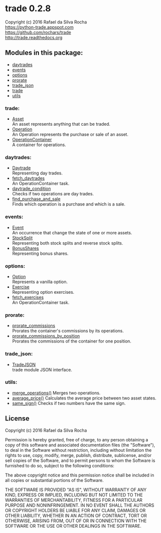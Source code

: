 # trade 0.2.8
Copyright (c) 2016 Rafael da Silva Rocha  
https://python-trade.appspot.com  
https://github.com/rochars/trade  
http://trade.readthedocs.org

## Modules in this package:
+ [daytrades](daytrades)
+ [events](events)
+ [options](options)
+ [prorate](prorate)
+ [trade_json](trade_json)
+ [trade](trade)
+ [utils](utils)

### trade:
+ [Asset](trade)  
  An asset represents anything that can be traded.
+ [Operation](trade)  
  An Operation represents the purchase or sale of an asset.
+ [OperationContainer](trade)  
  A container for operations.

### daytrades:
+ [Daytrade](daytrades)  
  Representing day trades.
+ [fetch_daytrades](daytrades)  
  An OperationContainer task.
+ [daytrade_condition](daytrades)  
  Checks if two operations are day trades.
+ [find_purchase_and_sale](daytrades)  
  Finds which operation is a purchase and which is a sale.

### events:
+ [Event](events)  
  An occurrence that change the state of one or more assets.
+ [StockSplit](events)  
  Representing both stock splits and reverse stock splits.
+ [BonusShares](events)  
  Representing bonus shares.

### options:
+ [Option](options)  
  Represents a vanilla option.
+ [Exercise](options)  
  Representing option exercises.
+ [fetch_exercises](options)  
  An OperationContainer task.

### prorate:
+ [prorate_commissions](prorate)  
  Prorates the container's commissions by its operations.
+ [prorate_commissions_by_position](prorate)  
  Prorates the commissions of the container for one position.

### trade_json:
+ [TradeJSON](trade_json)  
  trade module JSON interface.

### utils:
+ [merge_operations()](utils)
  Merges two operations.
+ [average_price()](utils)
  Calculates the average price between two asset states.
+ [same_sign()](utils)
  Checks if two numbers have the same sign.

## License
Copyright (c) 2016 Rafael da Silva Rocha

Permission is hereby granted, free of charge, to any person obtaining a copy
of this software and associated documentation files (the "Software"), to deal
in the Software without restriction, including without limitation the rights
to use, copy, modify, merge, publish, distribute, sublicense, and/or sell
copies of the Software, and to permit persons to whom the Software is
furnished to do so, subject to the following conditions:

The above copyright notice and this permission notice shall be included in
all copies or substantial portions of the Software.

THE SOFTWARE IS PROVIDED "AS IS", WITHOUT WARRANTY OF ANY KIND, EXPRESS OR
IMPLIED, INCLUDING BUT NOT LIMITED TO THE WARRANTIES OF MERCHANTABILITY,
FITNESS FOR A PARTICULAR PURPOSE AND NONINFRINGEMENT. IN NO EVENT SHALL THE
AUTHORS OR COPYRIGHT HOLDERS BE LIABLE FOR ANY CLAIM, DAMAGES OR OTHER
LIABILITY, WHETHER IN AN ACTION OF CONTRACT, TORT OR OTHERWISE, ARISING FROM,
OUT OF OR IN CONNECTION WITH THE SOFTWARE OR THE USE OR OTHER DEALINGS IN
THE SOFTWARE.

